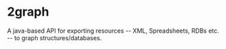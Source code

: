 # 2graph
A java-based API for exporting resources -- XML, Spreadsheets, RDBs etc. -- to graph structures/databases. 
